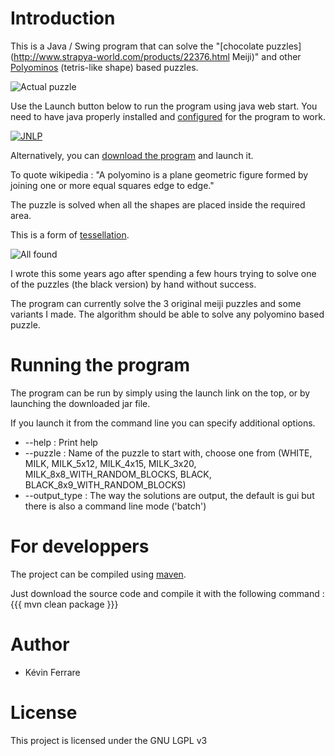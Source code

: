 # Introduction
This is a Java / Swing program that can solve the "[chocolate puzzles](http://www.strapya-world.com/products/22376.html Meiji)" and other [Polyominos](http://en.wikipedia.org/wiki/Polyomino) (tetris-like shape) based puzzles.

![Actual puzzle](https://raw.githubusercontent.com/kevinferrare/meiji-choko-solver/master/src/doc/milk_puzzle.jpg)

Use the Launch button below to run the program using java web start. You need to have java properly installed and [configured](http://mindprod.com/jgloss/installingjws.html) for the program to work.

[![JNLP](https://raw.githubusercontent.com/kevinferrare/meiji-choko-solver/master/src/doc/webstart.png)](https://raw.githubusercontent.com/kevinferrare/meiji-choko-solver/master/src/doc/demo.jnlp)

Alternatively, you can [download the program](https://github.com/kevinferrare/meiji-choko-solver/releases/download/1.0/MeijiChokoSolver-1.0.jar) and launch it.

To quote wikipedia : "A polyomino is a plane geometric figure formed by joining one or more equal squares edge to edge."

The puzzle is solved when all the shapes are placed inside the required area.

This is a form of [tessellation](http://en.wikipedia.org/wiki/Tessellation).

![All found](https://raw.githubusercontent.com/kevinferrare/meiji-choko-solver/master/src/doc/screenshot_meijiblack_all_found.png)

I wrote this some years ago after spending a few hours trying to solve one of the puzzles (the black version) by hand without success.

The program can currently solve the 3 original meiji puzzles and some variants I made.
The algorithm should be able to solve any polyomino based puzzle.

# Running the program
The program can be run by simply using the launch link on the top, or by launching the downloaded jar file.

If you launch it from the command line you can specify additional options.
  * --help : Print help
  * --puzzle : Name of the puzzle to start with, choose one from (WHITE, MILK, MILK_5x12, MILK_4x15, MILK_3x20, MILK_8x8_WITH_RANDOM_BLOCKS, BLACK, BLACK_8x9_WITH_RANDOM_BLOCKS)
  * --output_type : The way the solutions are output, the default is gui but there is also a command line mode ('batch')

# For developpers
The project can be compiled using [maven](http://maven.apache.org/).

Just download the source code and compile it with the following command :
{{{
mvn clean package
}}}

# Author
  * Kévin Ferrare

# License
This project is licensed under the GNU LGPL v3
